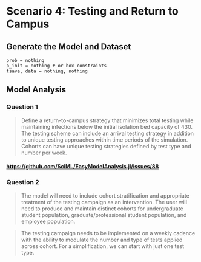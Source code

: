 # Scenario 4: Testing and Return to Campus

## Generate the Model and Dataset

```@example scenario4
prob = nothing
p_init = nothing # or box constraints
tsave, data = nothing, nothing
```

## Model Analysis

### Question 1

> Define a return-to-campus strategy that minimizes total testing while maintaining infections below the initial isolation bed capacity of 430. The testing scheme can include an arrival testing strategy in addition to unique testing approaches within time periods of the simulation. Cohorts can have unique testing strategies defined by test type and number per week.

#### https://github.com/SciML/EasyModelAnalysis.jl/issues/88

### Question 2

> The model will need to include cohort stratification and appropriate treatment of the testing campaign as an intervention. The user will need to produce and maintain distinct cohorts for undergraduate student population, graduate/professional student population, and employee population.

> The testing campaign needs to be implemented on a weekly cadence with the ability to modulate the number and type of tests applied across cohort. For a simplification, we can start with just one test type.

